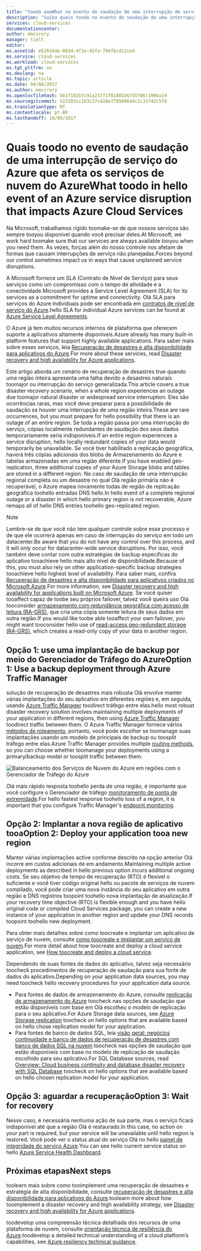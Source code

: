 ```yaml
---
title: "toodo aaaWhat no evento de saudação de uma interrupção de serviço do Azure que afeta os serviços de nuvem do Azure | Microsoft Docs"
description: "Saiba quais toodo no evento de saudação de uma interrupção de serviço do Azure que afeta os serviços de nuvem do Azure."
services: cloud-services
documentationcenter: 
author: mmccrory
manager: timlt
editor: 
ms.assetid: e52634ab-003d-4f1e-85fa-794f6cd12ce4
ms.service: cloud-services
ms.workload: cloud-services
ms.tgt_pltfrm: na
ms.devlang: na
ms.topic: article
ms.date: 04/04/2017
ms.author: mmccrory
ms.openlocfilehash: bb1f1835fc91a23772f81801b67d5786c190ba19
ms.sourcegitcommit: 523283cc1b3c37c428e77850964dc1c33742c5f0
ms.translationtype: MT
ms.contentlocale: pt-BR
ms.lasthandoff: 10/06/2017
---
```

# <a name="what-toodo-in-hello-event-of-an-azure-service-disruption-that-impacts-azure-cloud-services"></a><span data-ttu-id="13c2d-103">Quais toodo no evento de saudação de uma interrupção de serviço do Azure que afeta os serviços de nuvem do Azure</span><span class="sxs-lookup"><span data-stu-id="13c2d-103">What toodo in hello event of an Azure service disruption that impacts Azure Cloud Services</span></span>
<span data-ttu-id="13c2d-104">Na Microsoft, trabalhamos rígido toomake-se de que nossos serviços são sempre tooyou disponível quando você precisar deles.</span><span class="sxs-lookup"><span data-stu-id="13c2d-104">At Microsoft, we work hard toomake sure that our services are always available tooyou when you need them.</span></span> <span data-ttu-id="13c2d-105">Às vezes, forças além do nosso controle nos afetam de formas que causam interrupções de serviço não planejadas.</span><span class="sxs-lookup"><span data-stu-id="13c2d-105">Forces beyond our control sometimes impact us in ways that cause unplanned service disruptions.</span></span>

<span data-ttu-id="13c2d-106">A Microsoft fornece um SLA (Contrato de Nível de Serviço) para seus serviços como um compromisso com o tempo de atividade e a conectividade.</span><span class="sxs-lookup"><span data-stu-id="13c2d-106">Microsoft provides a Service Level Agreement (SLA) for its services as a commitment for uptime and connectivity.</span></span> <span data-ttu-id="13c2d-107">Olá SLA para serviços do Azure individuais pode ser encontrada em [contratos de nível de serviço do Azure](https://azure.microsoft.com/support/legal/sla/).</span><span class="sxs-lookup"><span data-stu-id="13c2d-107">hello SLA for individual Azure services can be found at [Azure Service Level Agreements](https://azure.microsoft.com/support/legal/sla/).</span></span>

<span data-ttu-id="13c2d-108">O Azure já tem muitos recursos internos de plataforma que oferecem suporte a aplicativos altamente disponíveis.</span><span class="sxs-lookup"><span data-stu-id="13c2d-108">Azure already has many built-in platform features that support highly available applications.</span></span> <span data-ttu-id="13c2d-109">Para saber mais sobre esses serviços, leia [Recuperação de desastres e alta disponibilidade para aplicativos do Azure](../resiliency/resiliency-disaster-recovery-high-availability-azure-applications.md).</span><span class="sxs-lookup"><span data-stu-id="13c2d-109">For more about these services, read [Disaster recovery and high availability for Azure applications](../resiliency/resiliency-disaster-recovery-high-availability-azure-applications.md).</span></span>

<span data-ttu-id="13c2d-110">Este artigo aborda um cenário de recuperação de desastres true quando uma região inteira apresenta uma falha devido a desastres naturais toomajor ou interrupção do serviço generalizada.</span><span class="sxs-lookup"><span data-stu-id="13c2d-110">This article covers a true disaster recovery scenario, when a whole region experiences an outage due toomajor natural disaster or widespread service interruption.</span></span> <span data-ttu-id="13c2d-111">Eles são ocorrências raras, mas você deve preparar para a possibilidade de saudação se houver uma interrupção de uma região inteira.</span><span class="sxs-lookup"><span data-stu-id="13c2d-111">These are rare occurrences, but you must prepare for hello possibility that there is an outage of an entire region.</span></span> <span data-ttu-id="13c2d-112">Se toda a região passa por uma interrupção do serviço, cópias localmente redundantes de saudação dos seus dados temporariamente seria indisponíveis.</span><span class="sxs-lookup"><span data-stu-id="13c2d-112">If an entire region experiences a service disruption, hello locally redundant copies of your data would temporarily be unavailable.</span></span> <span data-ttu-id="13c2d-113">Se você tiver habilitado a replicação geográfica, haverá três cópias adicionais dos blobs de Armazenamento do Azure e tabelas armazenadas em uma região diferente.</span><span class="sxs-lookup"><span data-stu-id="13c2d-113">If you have enabled geo-replication, three additional copies of your Azure Storage blobs and tables are stored in a different region.</span></span> <span data-ttu-id="13c2d-114">No caso de saudação de uma interrupção regional completa ou um desastre no qual Olá região primária não é recuperável, o Azure mapea novamente todas de região de replicação geográfica toohello entradas DNS hello.</span><span class="sxs-lookup"><span data-stu-id="13c2d-114">In hello event of a complete regional outage or a disaster in which hello primary region is not recoverable, Azure remaps all of hello DNS entries toohello geo-replicated region.</span></span>

> [!NOTE]
> <span data-ttu-id="13c2d-115">Lembre-se de que você não tem qualquer controle sobre esse processo e de que ele ocorrerá apenas em caso de interrupção do serviço em todo um datacenter.</span><span class="sxs-lookup"><span data-stu-id="13c2d-115">Be aware that you do not have any control over this process, and it will only occur for datacenter-wide service disruptions.</span></span> <span data-ttu-id="13c2d-116">Por isso, você também deve contar com outra estratégias de backup específicas do aplicativo tooachieve hello mais alto nível de disponibilidade.</span><span class="sxs-lookup"><span data-stu-id="13c2d-116">Because of this, you must also rely on other application-specific backup strategies tooachieve hello highest level of availability.</span></span> <span data-ttu-id="13c2d-117">Para saber mais, confira [Recuperação de desastres e alta disponibilidade para aplicativos criados no Microsoft Azure](../resiliency/resiliency-disaster-recovery-high-availability-azure-applications.md).</span><span class="sxs-lookup"><span data-stu-id="13c2d-117">For more information, see [Disaster recovery and high availability for applications built on Microsoft Azure](../resiliency/resiliency-disaster-recovery-high-availability-azure-applications.md).</span></span> <span data-ttu-id="13c2d-118">Se você quiser tooaffect capaz de toobe seu próprios failover, talvez você queira uso Olá tooconsider [armazenamento com redundância geográfica com acesso de leitura (RA-GRS)](../storage/common/storage-redundancy.md#read-access-geo-redundant-storage), que cria uma cópia somente leitura de seus dados em outra região.</span><span class="sxs-lookup"><span data-stu-id="13c2d-118">If you would like toobe able tooaffect your own failover, you might want tooconsider hello use of [read-access geo-redundant storage (RA-GRS)](../storage/common/storage-redundancy.md#read-access-geo-redundant-storage), which creates a read-only copy of your data in another region.</span></span>
>
>


## <a name="option-1-use-a-backup-deployment-through-azure-traffic-manager"></a><span data-ttu-id="13c2d-119">Opção 1: use uma implantação de backup por meio do Gerenciador de Tráfego do Azure</span><span class="sxs-lookup"><span data-stu-id="13c2d-119">Option 1: Use a backup deployment through Azure Traffic Manager</span></span>
<span data-ttu-id="13c2d-120">solução de recuperação de desastres mais robusta Olá envolve manter várias implantações do seu aplicativo em diferentes regiões e, em seguida, usando [Azure Traffic Manager](../traffic-manager/traffic-manager-overview.md) toodirect tráfego entre elas.</span><span class="sxs-lookup"><span data-stu-id="13c2d-120">hello most robust disaster recovery solution involves maintaining multiple deployments of your application in different regions, then using [Azure Traffic Manager](../traffic-manager/traffic-manager-overview.md) toodirect traffic between them.</span></span> <span data-ttu-id="13c2d-121">O Azure Traffic Manager fornece vários [métodos de roteamento](../traffic-manager/traffic-manager-routing-methods.md), portanto, você pode escolher se toomanage suas implantações usando um modelo de principais de backup ou toosplit tráfego entre elas.</span><span class="sxs-lookup"><span data-stu-id="13c2d-121">Azure Traffic Manager provides multiple [routing methods](../traffic-manager/traffic-manager-routing-methods.md), so you can choose whether toomanage your deployments using a primary/backup model or toosplit traffic between them.</span></span>

![Balanceamento dos Serviços de Nuvem do Azure em regiões com o Gerenciador de Tráfego do Azure](./media/cloud-services-disaster-recovery-guidance/using-azure-traffic-manager.png)

<span data-ttu-id="13c2d-123">Olá mais rápido resposta toohello perda de uma região, é importante que você configure o Gerenciador de tráfego [monitoramento de ponto de extremidade](../traffic-manager/traffic-manager-monitoring.md).</span><span class="sxs-lookup"><span data-stu-id="13c2d-123">For hello fastest response toohello loss of a region, it is important that you configure Traffic Manager's [endpoint monitoring](../traffic-manager/traffic-manager-monitoring.md).</span></span>

## <a name="option-2-deploy-your-application-tooa-new-region"></a><span data-ttu-id="13c2d-124">Opção 2: Implantar a nova região de aplicativo tooa</span><span class="sxs-lookup"><span data-stu-id="13c2d-124">Option 2: Deploy your application tooa new region</span></span>
<span data-ttu-id="13c2d-125">Manter várias implantações active conforme descrito na opção anterior Olá incorre em custos adicionais de em andamento.</span><span class="sxs-lookup"><span data-stu-id="13c2d-125">Maintaining multiple active deployments as described in hello previous option incurs additional ongoing costs.</span></span> <span data-ttu-id="13c2d-126">Se seu objetivo de tempo de recuperação (RTO) é flexível o suficiente e você tiver código original hello ou pacote de serviços de nuvem compilado, você pode criar uma nova instância do seu aplicativo em outra região e DNS registros toopoint toohello nova implantação de atualização.</span><span class="sxs-lookup"><span data-stu-id="13c2d-126">If your recovery time objective (RTO) is flexible enough and you have hello original code or compiled Cloud Services package, you can create a new instance of your application in another region and update your DNS records toopoint toohello new deployment.</span></span>

<span data-ttu-id="13c2d-127">Para obter mais detalhes sobre como toocreate e implantar um aplicativo de serviço de nuvem, consulte [como toocreate e implantar um serviço de nuvem](cloud-services-how-to-create-deploy-portal.md).</span><span class="sxs-lookup"><span data-stu-id="13c2d-127">For more detail about how toocreate and deploy a cloud service application, see [How toocreate and deploy a cloud service](cloud-services-how-to-create-deploy-portal.md).</span></span>

<span data-ttu-id="13c2d-128">Dependendo de suas fontes de dados do aplicativo, talvez seja necessário toocheck procedimentos de recuperação de saudação para sua fonte de dados do aplicativo.</span><span class="sxs-lookup"><span data-stu-id="13c2d-128">Depending on your application data sources, you may need toocheck hello recovery procedures for your application data source.</span></span>

* <span data-ttu-id="13c2d-129">Para fontes de dados de armazenamento do Azure, consulte [replicação de armazenamento do Azure](../storage/common/storage-redundancy.md#read-access-geo-redundant-storage) toocheck nas opções de saudação que estão disponíveis com base em Olá escolheu o modelo de replicação para o seu aplicativo.</span><span class="sxs-lookup"><span data-stu-id="13c2d-129">For Azure Storage data sources, see [Azure Storage replication](../storage/common/storage-redundancy.md#read-access-geo-redundant-storage) toocheck on hello options that are available based on hello chose replication model for your application.</span></span>
* <span data-ttu-id="13c2d-130">Para fontes de banco de dados SQL, leia [visão geral: negócios continuidade e banco de dados de recuperação de desastres com banco de dados SQL na nuvem](../sql-database/sql-database-business-continuity.md) toocheck nas opções de saudação que estão disponíveis com base no modelo de replicação de saudação escolhido para seu aplicativo.</span><span class="sxs-lookup"><span data-stu-id="13c2d-130">For SQL Database sources, read [Overview: Cloud business continuity and database disaster recovery with SQL Database](../sql-database/sql-database-business-continuity.md) toocheck on hello options that are available based on hello chosen replication model for your application.</span></span>


## <a name="option-3-wait-for-recovery"></a><span data-ttu-id="13c2d-131">Opção 3: aguardar a recuperação</span><span class="sxs-lookup"><span data-stu-id="13c2d-131">Option 3: Wait for recovery</span></span>
<span data-ttu-id="13c2d-132">Nesse caso, é necessária nenhuma ação de sua parte, mas o serviço ficará indisponível até que a região Olá é restaurado.</span><span class="sxs-lookup"><span data-stu-id="13c2d-132">In this case, no action on your part is required, but your service will be unavailable until hello region is restored.</span></span> <span data-ttu-id="13c2d-133">Você pode ver o status atual do serviço Olá no hello [painel de integridade do serviço Azure](https://azure.microsoft.com/status/).</span><span class="sxs-lookup"><span data-stu-id="13c2d-133">You can see hello current service status on hello [Azure Service Health Dashboard](https://azure.microsoft.com/status/).</span></span>

## <a name="next-steps"></a><span data-ttu-id="13c2d-134">Próximas etapas</span><span class="sxs-lookup"><span data-stu-id="13c2d-134">Next steps</span></span>
<span data-ttu-id="13c2d-135">toolearn mais sobre como tooimplement uma recuperação de desastres e estratégia de alta disponibilidade, consulte [recuperação de desastres e alta disponibilidade para aplicativos do Azure](../resiliency/resiliency-disaster-recovery-high-availability-azure-applications.md).</span><span class="sxs-lookup"><span data-stu-id="13c2d-135">toolearn more about how tooimplement a disaster recovery and high availability strategy, see [Disaster recovery and high availability for Azure applications](../resiliency/resiliency-disaster-recovery-high-availability-azure-applications.md).</span></span>

<span data-ttu-id="13c2d-136">toodevelop uma compreensão técnica detalhada dos recursos de uma plataforma de nuvem, consulte [orientação técnica de resiliência do Azure](../resiliency/resiliency-technical-guidance.md).</span><span class="sxs-lookup"><span data-stu-id="13c2d-136">toodevelop a detailed technical understanding of a cloud platform’s capabilities, see [Azure resiliency technical guidance](../resiliency/resiliency-technical-guidance.md).</span></span>

